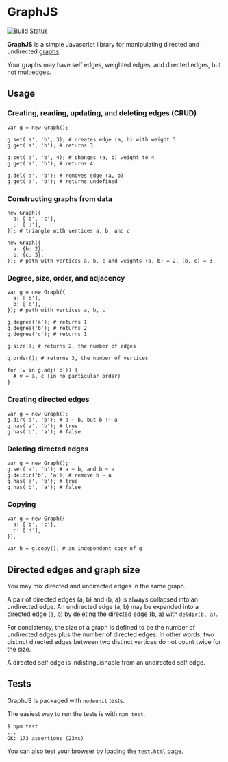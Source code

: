 # GraphJS

[![Build Status](https://secure.travis-ci.org/tantalor/graphjs.png)](http://travis-ci.org/tantalor/graphjs)

**GraphJS** is a simple Javascript library for manipulating directed and undirected [graphs](http://en.wikipedia.org/wiki/Graph_\(mathematics\)).

Your graphs may have self edges, weighted edges, and directed edges, but not multiedges.

## Usage

### Creating, reading, updating, and deleting edges (CRUD)

    var g = new Graph();
    
    g.set('a', 'b', 3); # creates edge (a, b) with weight 3
    g.get('a', 'b'); # returns 3
    
    g.set('a', 'b', 4); # changes (a, b) weight to 4
    g.get('a', 'b'); # returns 4
    
    g.del('a', 'b'); # removes edge (a, b)
    g.get('a', 'b'); # returns undefined

### Constructing graphs from data

    new Graph({
      a: ['b', 'c'],
      c: ['d'],
    }); # triangle with vertices a, b, and c
    
    new Graph({
      a: {b: 2},
      b: {c: 3},
    }); # path with vertices a, b, c and weights (a, b) = 2, (b, c) = 3

### Degree, size, order, and adjacency

    var g = new Graph({
      a: ['b'],
      b: ['c'],
    }); # path with vertices a, b, c
    
    g.degree('a'); # returns 1
    g.degree('b'); # returns 2
    g.degree('c'); # returns 1
    
    g.size(); # returns 2, the number of edges
    
    g.order(); # returns 3, the number of vertices
    
    for (v in g.adj('b')) {
      # v = a, c (in no particular order)
    }

### Creating directed edges

    var g = new Graph();
    g.dir('a', 'b'); # a ~ b, but b !~ a
    g.has('a', 'b'); # true
    g.has('b', 'a'); # false

### Deleting directed edges

    var g = new Graph();
    g.set('a', 'b'); # a ~ b, and b ~ a
    g.deldir('b', 'a'); # remove b ~ a
    g.has('a', 'b'); # true
    g.has('b', 'a'); # false

### Copying

    var g = new Graph({
      a: ['b', 'c'],
      c: ['d'],
    });
    
    var h = g.copy(); # an independent copy of g

## Directed edges and graph size

You may mix directed and undirected edges in the same graph.

A pair of directed edges (a, b) and (b, a) is always collapsed into an undirected edge. An undirected edge (a, b) may be expanded into a directed edge (a, b) by deleting the directed edge (b, a) with `deldir(b, a)`.

For consistency, the size of a graph is defined to be the number of undirected edges plus the number of directed edges. In other words, two distinct directed edges between two distinct vertices do not count twice for the size.

A directed self edge is indistinguishable from an undirected self edge.

## Tests

GraphJS is packaged with `nodeunit` tests.

The easiest way to run the tests is with `npm test`.

    $ npm test
    ...
    OK: 173 assertions (23ms)

You can also test your browser by loading the `test.html` page.
